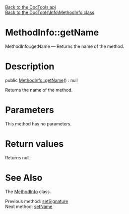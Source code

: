 [Back to the DocTools api](https://github.com/lingtalfi/DocTools/blob/master/doc/api/DocTools.md)<br>
[Back to the DocTools\Info\MethodInfo class](https://github.com/lingtalfi/DocTools/blob/master/doc/api/DocTools/Info/MethodInfo.md)


MethodInfo::getName
================



MethodInfo::getName — Returns the name of the method.




Description
================


public [MethodInfo::getName](https://github.com/lingtalfi/DocTools/blob/master/doc/api/DocTools/Info/MethodInfo/getName.md)() : null




Returns the name of the method.




Parameters
================

This method has no parameters.


Return values
================

Returns null.







See Also
================

The [MethodInfo](https://github.com/lingtalfi/DocTools/blob/master/doc/api/DocTools/Info/MethodInfo.md) class.

Previous method: [setSignature](https://github.com/lingtalfi/DocTools/blob/master/doc/api/DocTools/Info/MethodInfo/setSignature.md)<br>Next method: [setName](https://github.com/lingtalfi/DocTools/blob/master/doc/api/DocTools/Info/MethodInfo/setName.md)<br>

